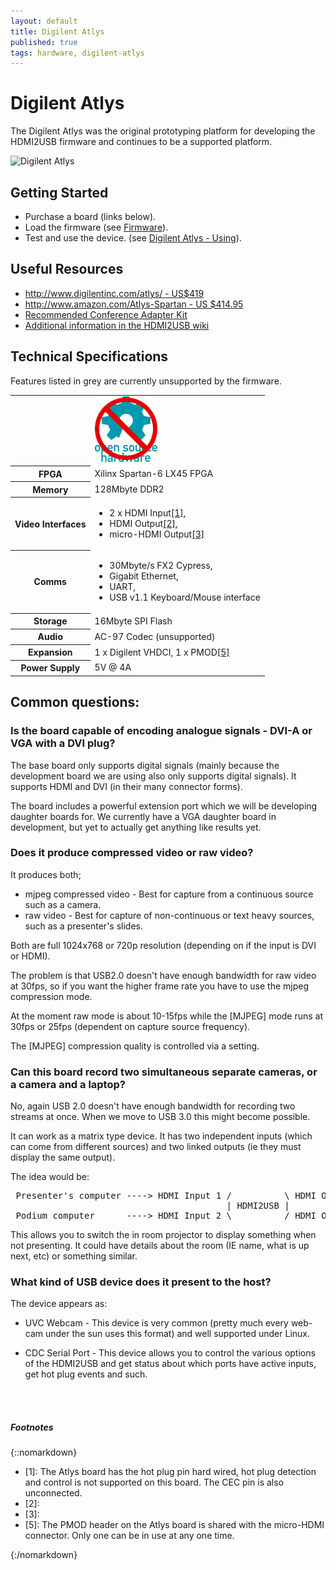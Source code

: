 ```yaml
---
layout: default
title: Digilent Atlys
published: true
tags: hardware, digilent-atlys
---
```


# Digilent Atlys

The Digilent Atlys was the original prototyping platform for developing the
HDMI2USB firmware and continues to be a supported platform.

![Digilent Atlys](../img/digilent-atlys.jpg)

## Getting Started

  * Purchase a board (links below).
  * Load the firmware (see [Firmware](../firmware)).
  * Test and use the device.  (see [Digilent Atlys - Using](../digilent-atlys-using)).

## Useful Resources

  * [http://www.digilentinc.com/atlys/ - US$419](http://www.digilentinc.com/atlys)
  * [http://www.amazon.com/Atlys-Spartan - US $414.95](http://www.amazon.com/Atlys-Spartan%C2%AE-6-FPGA-Development-Kit/dp/B004OT8CKS)
  * [Recommended Conference Adapter Kit](https://docs.google.com/document/d/1WUU2sMINPfkzTkTPN2GTO8S1OIEZxjjl9zPdAyQJ6CI/pub)
  * [Additional information in the HDMI2USB wiki](https://github.com/timvideos/HDMI2USB/wiki)

## Technical Specifications

<span class="unsupported">Features listed in grey are currently unsupported by the firmware.</span>

<table class="boards">
 <tr class="open">
   <td>&nbsp;</td>
   <td class="atlys">
    <img src="/img/not-open-hardware.png">
   </td>
 </tr>

 <tr>
   <th>FPGA</th>
   <td class="atlys">Xilinx Spartan-6 LX45 FPGA</td>
 </tr>
 <tr>
   <th>Memory</th>
   <td class="atlys">128Mbyte DDR2</td>
 </tr>
 <tr>
   <th>Video Interfaces</th>
   <td class="atlys">
<ul>
  <li>2 x HDMI Input<a href="#atlys-hdmi-input" class="footnote">[1]</a>,</li>
  <li>HDMI Output<a href="#atlys-hdmi-output-1" class="footnote">[2]</a>,</li>
  <li>micro-HDMI Output<a href="#atlys-hdmi-output-1" class="footnote">[3]</a></li>
</ul>
   </td>
 </tr>
 <tr>
   <th>Comms</th>
   <td class="atlys">
<ul>
 <li>30Mbyte/s FX2 Cypress,</li>
 <li>Gigabit Ethernet,</li>
 <li>UART,</li> 
 <li class="unsupported">USB v1.1 Keyboard/Mouse interface</li>
</ul>
   </td>
 </tr>
 <tr>
   <th>Storage</th>
   <td class="atlys">16Mbyte SPI Flash</td>
 </tr>
 <tr>
   <th>Audio</th>
   <td class="atlys unsupported">AC-97 Codec (unsupported)</td>
 </tr>
 <tr>
   <th>Expansion</th>
   <td class="atlys">1 x Digilent VHDCI, 1 x PMOD<a href="#atlys-pmod" class="footnote">[5]</a></td>
 </tr>
 <tr>
   <th>Power Supply</th>
   <td class="atlys">5V @ 4A</td>
 </tr>
</table>

## Common questions:

### Is the board capable of encoding analogue signals - DVI-A or VGA with a DVI plug?

The base board only supports digital signals (mainly because the development board we are using also only supports digital signals). It supports HDMI and DVI (in their many connector forms).

The board includes a powerful extension port which we will be developing daughter boards for. We currently have a VGA daughter board in development, but yet to actually get anything like results yet.

### Does it produce compressed video or raw video?

It produces both;
 * mjpeg compressed video - Best for capture from a continuous source such as a camera.
 * raw video - Best for capture of non-continuous or text heavy sources, such as a presenter's slides.

Both are full 1024x768 or 720p resolution (depending on if the input is DVI or HDMI).

The problem is that USB2.0 doesn't have enough bandwidth for raw video at 30fps, so if you want the higher frame rate you have to use the mjpeg compression mode.

At the moment raw mode is about 10-15fps while the [MJPEG] mode runs at 30fps or 25fps (dependent on capture source frequency).

The [MJPEG] compression quality is controlled via a setting.

### Can this board record two simultaneous separate cameras, or a camera and a laptop?

No, again USB 2.0 doesn't have enough bandwidth for recording two streams at once. When we move to USB 3.0 this might become possible.

It can work as a matrix type device. It has two independent inputs (which can come from different sources) and two linked outputs (ie they must display the same output).

The idea would be:

<pre>
 Presenter's computer ----> HDMI Input 1 /          \ HDMI Output 1 ---> Speaker confidence screen
                                         | HDMI2USB |
 Podium computer      ----> HDMI Input 2 \          / HDMI Output 2 ---> In room projector
</pre>

This allows you to switch the in room projector to display something when not presenting. It could have details about the room (IE name, what is up next, etc) or something similar.

### What kind of USB device does it present to the host?

The device appears as:

  * UVC Webcam - This device is very common (pretty much every web-cam under the sun uses this format) and well supported under Linux.

  * CDC Serial Port - This device allows you to control the various options of the HDMI2USB and get status about which ports have active inputs, get hot plug events and such.

<br>
<br>

##### Footnotes

{::nomarkdown}
<div class="footnotes">
 <ul>
  <li>[1]: <a name="atlys-hdmi-input"></a>
The Atlys board has the hot plug pin hard wired, hot plug detection and control
is not supported on this board. The CEC pin is also unconnected.
  </li>

  <li>[2]: <a name="atlys-hdmi-output1"></a>
  </li>

  <li>[3]: <a name="atlys-hdmi-output2"></a>
  </li> 

  <li>[5]:<a name="atlys-pmod"></a>
The PMOD header on the Atlys board is shared with the micro-HDMI connector.
Only one can be in use at any one time.
  </li>

 </ul>
</div>
{:/nomarkdown}

